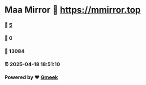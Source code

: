 # Maa Mirror :link: https://mmirror.top 
### :page_facing_up: [5](https://mmirror.top/tag.html) 
### :speech_balloon: 0 
### :hibiscus: 13084 
### :alarm_clock: 2025-04-18 18:51:10 
### Powered by :heart: [Gmeek](https://github.com/Meekdai/Gmeek)
